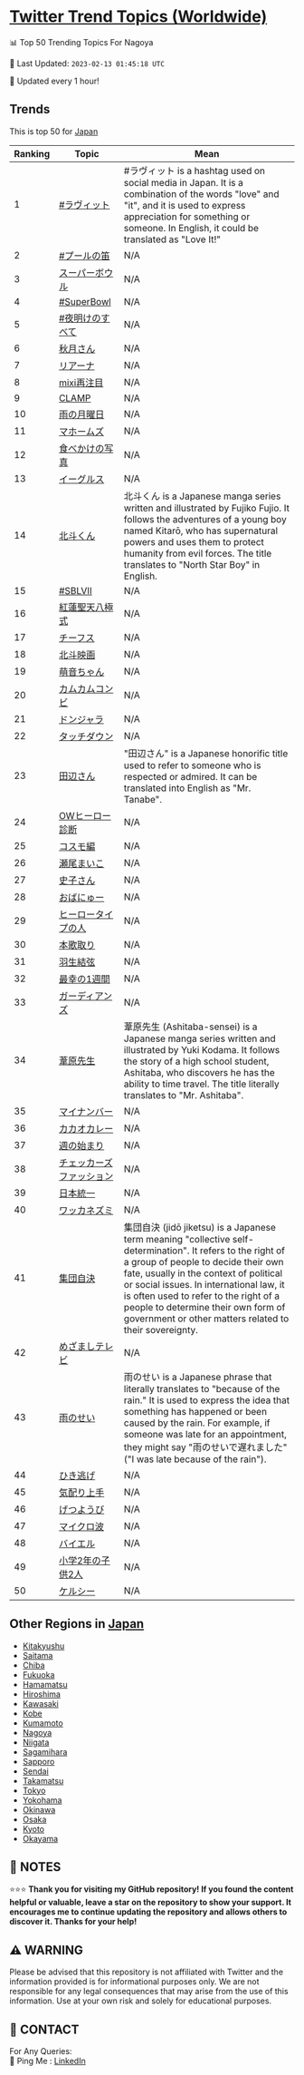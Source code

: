 [Twitter Trend Topics (Worldwide)](https://github.com/ErcinDedeoglu/Twitter-Trend-Topics)
==========


📊 Top 50 Trending Topics For Nagoya

📆 Last Updated: `2023-02-13 01:45:18 UTC`

🔧 Updated every 1 hour!


## Trends

This is top 50 for [Japan](</Japan>)

| Ranking | Topic | Mean |
| ------- | ------------ | ------------ |
| 1 | [#ラヴィット](http://twitter.com/search?q=%23%e3%83%a9%e3%83%b4%e3%82%a3%e3%83%83%e3%83%88) | #ラヴィット is a hashtag used on social media in Japan. It is a combination of the words "love" and "it", and it is used to express appreciation for something or someone. In English, it could be translated as "Love It!" |
| 2 | [#プールの笛](http://twitter.com/search?q=%23%e3%83%97%e3%83%bc%e3%83%ab%e3%81%ae%e7%ac%9b) | N/A |
| 3 | [スーパーボウル](http://twitter.com/search?q=%e3%82%b9%e3%83%bc%e3%83%91%e3%83%bc%e3%83%9c%e3%82%a6%e3%83%ab) | N/A |
| 4 | [#SuperBowl](http://twitter.com/search?q=%23SuperBowl) | N/A |
| 5 | [#夜明けのすべて](http://twitter.com/search?q=%23%e5%a4%9c%e6%98%8e%e3%81%91%e3%81%ae%e3%81%99%e3%81%b9%e3%81%a6) | N/A |
| 6 | [秋月さん](http://twitter.com/search?q=%e7%a7%8b%e6%9c%88%e3%81%95%e3%82%93) | N/A |
| 7 | [リアーナ](http://twitter.com/search?q=%e3%83%aa%e3%82%a2%e3%83%bc%e3%83%8a) | N/A |
| 8 | [mixi再注目](http://twitter.com/search?q=mixi%e5%86%8d%e6%b3%a8%e7%9b%ae) | N/A |
| 9 | [CLAMP](http://twitter.com/search?q=CLAMP) | N/A |
| 10 | [雨の月曜日](http://twitter.com/search?q=%e9%9b%a8%e3%81%ae%e6%9c%88%e6%9b%9c%e6%97%a5) | N/A |
| 11 | [マホームズ](http://twitter.com/search?q=%e3%83%9e%e3%83%9b%e3%83%bc%e3%83%a0%e3%82%ba) | N/A |
| 12 | [食べかけの写真](http://twitter.com/search?q=%e9%a3%9f%e3%81%b9%e3%81%8b%e3%81%91%e3%81%ae%e5%86%99%e7%9c%9f) | N/A |
| 13 | [イーグルス](http://twitter.com/search?q=%e3%82%a4%e3%83%bc%e3%82%b0%e3%83%ab%e3%82%b9) | N/A |
| 14 | [北斗くん](http://twitter.com/search?q=%e5%8c%97%e6%96%97%e3%81%8f%e3%82%93) | 北斗くん is a Japanese manga series written and illustrated by Fujiko Fujio. It follows the adventures of a young boy named Kitarō, who has supernatural powers and uses them to protect humanity from evil forces. The title translates to "North Star Boy" in English. |
| 15 | [#SBLVII](http://twitter.com/search?q=%23SBLVII) | N/A |
| 16 | [紅蓮聖天八極式](http://twitter.com/search?q=%e7%b4%85%e8%93%ae%e8%81%96%e5%a4%a9%e5%85%ab%e6%a5%b5%e5%bc%8f) | N/A |
| 17 | [チーフス](http://twitter.com/search?q=%e3%83%81%e3%83%bc%e3%83%95%e3%82%b9) | N/A |
| 18 | [北斗映画](http://twitter.com/search?q=%e5%8c%97%e6%96%97%e6%98%a0%e7%94%bb) | N/A |
| 19 | [萌音ちゃん](http://twitter.com/search?q=%e8%90%8c%e9%9f%b3%e3%81%a1%e3%82%83%e3%82%93) | N/A |
| 20 | [カムカムコンビ](http://twitter.com/search?q=%e3%82%ab%e3%83%a0%e3%82%ab%e3%83%a0%e3%82%b3%e3%83%b3%e3%83%93) | N/A |
| 21 | [ドンジャラ](http://twitter.com/search?q=%e3%83%89%e3%83%b3%e3%82%b8%e3%83%a3%e3%83%a9) | N/A |
| 22 | [タッチダウン](http://twitter.com/search?q=%e3%82%bf%e3%83%83%e3%83%81%e3%83%80%e3%82%a6%e3%83%b3) | N/A |
| 23 | [田辺さん](http://twitter.com/search?q=%e7%94%b0%e8%be%ba%e3%81%95%e3%82%93) | "田辺さん" is a Japanese honorific title used to refer to someone who is respected or admired. It can be translated into English as "Mr. Tanabe". |
| 24 | [OWヒーロー診断](http://twitter.com/search?q=OW%e3%83%92%e3%83%bc%e3%83%ad%e3%83%bc%e8%a8%ba%e6%96%ad) | N/A |
| 25 | [コスモ編](http://twitter.com/search?q=%e3%82%b3%e3%82%b9%e3%83%a2%e7%b7%a8) | N/A |
| 26 | [瀬尾まいこ](http://twitter.com/search?q=%e7%80%ac%e5%b0%be%e3%81%be%e3%81%84%e3%81%93) | N/A |
| 27 | [史子さん](http://twitter.com/search?q=%e5%8f%b2%e5%ad%90%e3%81%95%e3%82%93) | N/A |
| 28 | [おばにゅー](http://twitter.com/search?q=%e3%81%8a%e3%81%b0%e3%81%ab%e3%82%85%e3%83%bc) | N/A |
| 29 | [ヒーロータイプの人](http://twitter.com/search?q=%e3%83%92%e3%83%bc%e3%83%ad%e3%83%bc%e3%82%bf%e3%82%a4%e3%83%97%e3%81%ae%e4%ba%ba) | N/A |
| 30 | [本歌取り](http://twitter.com/search?q=%e6%9c%ac%e6%ad%8c%e5%8f%96%e3%82%8a) | N/A |
| 31 | [羽生結弦](http://twitter.com/search?q=%e7%be%bd%e7%94%9f%e7%b5%90%e5%bc%a6) | N/A |
| 32 | [最幸の1週間](http://twitter.com/search?q=%e6%9c%80%e5%b9%b8%e3%81%ae1%e9%80%b1%e9%96%93) | N/A |
| 33 | [ガーディアンズ](http://twitter.com/search?q=%e3%82%ac%e3%83%bc%e3%83%87%e3%82%a3%e3%82%a2%e3%83%b3%e3%82%ba) | N/A |
| 34 | [葦原先生](http://twitter.com/search?q=%e8%91%a6%e5%8e%9f%e5%85%88%e7%94%9f) | 葦原先生 (Ashitaba-sensei) is a Japanese manga series written and illustrated by Yuki Kodama. It follows the story of a high school student, Ashitaba, who discovers he has the ability to time travel. The title literally translates to "Mr. Ashitaba". |
| 35 | [マイナンバー](http://twitter.com/search?q=%e3%83%9e%e3%82%a4%e3%83%8a%e3%83%b3%e3%83%90%e3%83%bc) | N/A |
| 36 | [カカオカレー](http://twitter.com/search?q=%e3%82%ab%e3%82%ab%e3%82%aa%e3%82%ab%e3%83%ac%e3%83%bc) | N/A |
| 37 | [週の始まり](http://twitter.com/search?q=%e9%80%b1%e3%81%ae%e5%a7%8b%e3%81%be%e3%82%8a) | N/A |
| 38 | [チェッカーズファッション](http://twitter.com/search?q=%e3%83%81%e3%82%a7%e3%83%83%e3%82%ab%e3%83%bc%e3%82%ba%e3%83%95%e3%82%a1%e3%83%83%e3%82%b7%e3%83%a7%e3%83%b3) | N/A |
| 39 | [日本統一](http://twitter.com/search?q=%e6%97%a5%e6%9c%ac%e7%b5%b1%e4%b8%80) | N/A |
| 40 | [ワッカネズミ](http://twitter.com/search?q=%e3%83%af%e3%83%83%e3%82%ab%e3%83%8d%e3%82%ba%e3%83%9f) | N/A |
| 41 | [集団自決](http://twitter.com/search?q=%e9%9b%86%e5%9b%a3%e8%87%aa%e6%b1%ba) | 集団自決 (jidō jiketsu) is a Japanese term meaning "collective self-determination". It refers to the right of a group of people to decide their own fate, usually in the context of political or social issues. In international law, it is often used to refer to the right of a people to determine their own form of government or other matters related to their sovereignty. |
| 42 | [めざましテレビ](http://twitter.com/search?q=%e3%82%81%e3%81%96%e3%81%be%e3%81%97%e3%83%86%e3%83%ac%e3%83%93) | N/A |
| 43 | [雨のせい](http://twitter.com/search?q=%e9%9b%a8%e3%81%ae%e3%81%9b%e3%81%84) | 雨のせい is a Japanese phrase that literally translates to "because of the rain." It is used to express the idea that something has happened or been caused by the rain. For example, if someone was late for an appointment, they might say "雨のせいで遅れました" ("I was late because of the rain"). |
| 44 | [ひき逃げ](http://twitter.com/search?q=%e3%81%b2%e3%81%8d%e9%80%83%e3%81%92) | N/A |
| 45 | [気配り上手](http://twitter.com/search?q=%e6%b0%97%e9%85%8d%e3%82%8a%e4%b8%8a%e6%89%8b) | N/A |
| 46 | [げつようび](http://twitter.com/search?q=%e3%81%92%e3%81%a4%e3%82%88%e3%81%86%e3%81%b3) | N/A |
| 47 | [マイクロ波](http://twitter.com/search?q=%e3%83%9e%e3%82%a4%e3%82%af%e3%83%ad%e6%b3%a2) | N/A |
| 48 | [バイエル](http://twitter.com/search?q=%e3%83%90%e3%82%a4%e3%82%a8%e3%83%ab) | N/A |
| 49 | [小学2年の子供2人](http://twitter.com/search?q=%e5%b0%8f%e5%ad%a62%e5%b9%b4%e3%81%ae%e5%ad%90%e4%be%9b2%e4%ba%ba) | N/A |
| 50 | [ケルシー](http://twitter.com/search?q=%e3%82%b1%e3%83%ab%e3%82%b7%e3%83%bc) | N/A |



## Other Regions in [Japan](</Japan>)

* [Kitakyushu](</Japan/Kitakyushu.md>)
* [Saitama](</Japan/Saitama.md>)
* [Chiba](</Japan/Chiba.md>)
* [Fukuoka](</Japan/Fukuoka.md>)
* [Hamamatsu](</Japan/Hamamatsu.md>)
* [Hiroshima](</Japan/Hiroshima.md>)
* [Kawasaki](</Japan/Kawasaki.md>)
* [Kobe](</Japan/Kobe.md>)
* [Kumamoto](</Japan/Kumamoto.md>)
* [Nagoya](</Japan/Nagoya.md>)
* [Niigata](</Japan/Niigata.md>)
* [Sagamihara](</Japan/Sagamihara.md>)
* [Sapporo](</Japan/Sapporo.md>)
* [Sendai](</Japan/Sendai.md>)
* [Takamatsu](</Japan/Takamatsu.md>)
* [Tokyo](</Japan/Tokyo.md>)
* [Yokohama](</Japan/Yokohama.md>)
* [Okinawa](</Japan/Okinawa.md>)
* [Osaka](</Japan/Osaka.md>)
* [Kyoto](</Japan/Kyoto.md>)
* [Okayama](</Japan/Okayama.md>)



## 📝 NOTES

⭐⭐⭐ **Thank you for visiting my GitHub repository! If you found the content helpful or valuable, leave a star on the repository to show your support. It encourages me to continue updating the repository and allows others to discover it. Thanks for your help!**


## ⚠️ WARNING

Please be advised that this repository is not affiliated with Twitter and the information provided is for informational purposes only. We are not responsible for any legal consequences that may arise from the use of this information. Use at your own risk and solely for educational purposes.


## 📨 CONTACT

 For Any Queries:  
            🏓 Ping Me : [LinkedIn](https://www.linkedin.com/in/ercindedeoglu/)
